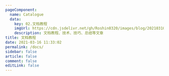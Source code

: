 ```yaml
---
pageComponent: 
  name: Catalogue
  data: 
    key: 02.文档教程
    imgUrl: https://cdn.jsdelivr.net/gh/Roshin0320/images/blog/202103101453.png
    description: 文档教程、技术、技巧、总结等文章
title: 文档教程
date: 2021-03-16 11:33:02
permalink: /docs/
sidebar: false
article: false
comment: false
editLink: false
---
```

